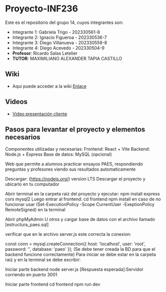 # Proyecto-INF236
Este es el repositorio del grupo 14, cuyos integrantes son:

* Integrante 1: Gabriela Trigo - 202330561-8
* Integrante 2: Ignacio Figueroa - 202330536-7
* Integrante 3: Diego Villanueva - 202330558-8
* Integrante 4: Diego Acevedo - 202330504-9
* **Profesor**: Ricardo Salas Letelier
* **TUTOR**: MAXIMILIANO ALEXANDER TAPIA CASTILLO

## Wiki
* Aqui puede acceder a la wiki [Enlace](https://gitlab.com/Diego_Villanueva/grupo14-2025-proyinf/-/wikis/home)

## Videos
* [Video presentación cliente](https://aula.usm.cl/mod/resource/view.php?id=6322574)

## Pasos para levantar el proyecto y elementos necesarios
Componentes utilizadas y necesarias:
Frontend: React + Vite
Backend: Node.js + Express
Base de datos: MySQL (opcional)

Web que permite a alumnos practicar ensayos PAES, respondiendo preguntas y profesores viendo sus resultados automaticamente

Descargar:
(https://nodejs.org/) version LTS
Descargar el proyecto y ubicarlo en tu computador

Abrir terminal en la carpeta raíz del proyecto y ejecutar:
npm install express cors mysql2
Luego entrar al frontend:
cd frontend
npm install
en caso de no funcionar usar (Set-ExecutionPolicy -Scope CurrentUser -ExeptionPolicy RemoteSigned) en la terminal

Abrir phpMyAdmin U otros y cargar base de datos con el archivo llamado [estructura_paes.sql]

verificar que en le archivo server.js este correcta la conexion:

const conn = mysql.createConnection({
  host: 'localhost',
  user: 'root',
  password: '',
  database: 'paes'
});
(Se debe tener creada la BD para que el backend funcione correctamente)
Para iniciar se debe estar en la carpeta raiz y en la terminal se debe escribir:

Iniciar parte backend
node server.js
[Respuesta esperada]:Servidor corriendo en puerto 3001

Iniciar parte frontend
cd frontend
npm run dev